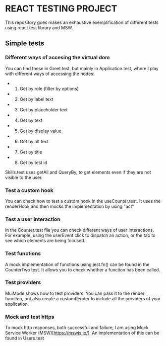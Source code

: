 # REACT TESTING PROJECT

This repository goes makes an exhaustive exemplification of different tests using react test library and MSW.

## Simple tests

### Different ways of accesing the virtual dom

You can find these in Greet.test, but mainly in Application.test, where I play with different ways of accessing the nodes:

- 1.  Get by role (filter by options)
- 2.  Get by label text
- 3.  Get by placeholder text
- 4.  Get by text
- 5.  Get by display value
- 6.  Get by alt text
- 7.  Get by title
- 8.  Get by test id

Skills.test uses getAll and QueryBy, to get elements even if they are not visible to the user.

### Test a custom hook

You can check how to test a custom hook in the useCounter.test. It uses the renderHook and then mocks the implementation by using "act"

### Test a user interaction

In the Counter.test file you can check different ways of user interactions. For example, using the userEvent click to dispatch an action, or the tab to see
which elements are being focused.

### Test functions

A mock implementation of functions using jest.fn() can be found in the CounterTwo test. It allows you to check whether a function has been called.

### Test providers

MuiMode shows how to test providers. You can pass it to the render function, but also create a customRender to include all the providers of your application.

### Mock and test https

To mock http responses, both successful and failure, I am using Mock Service Worker (MSW)[https://mswjs.io/]. An implementation of this can be found in Users.test

